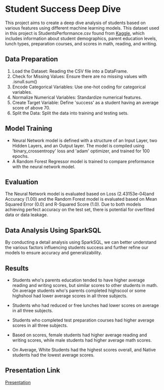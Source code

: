 # Student Success Deep Dive

This project aims to create a deep dive analysis of students based on various features using different machine learning models. This dataset used in this project is StudentsPerformance.csv found from [Kaggle](https://www.kaggle.com/datasets/spscientist/students-performance-in-exams/data), which includes information about student demographics, parent education levels, lunch types, preparation courses, and scores in math, reading, and writing. 

## Data Preparation 

1. Load the Dataset: Reading the CSV file into a DataFrame.
2. Check for Missing Values: Ensure there are no missing values with .isnull.sum()
3. Encode Categorical Variables: Use one-hot coding for categorical variables.
4. Normalize Numerical Variables: Standardize numerical features.
5. Create Target Variable: Define 'success' as a student having an average score of above 70.
6. Split the Data: Split the data into training and testing sets.

## Model Training
- Neural Network model is defined with a structure of an Input Layer, two Hidden Layers, and an Output layer. The model is compiled using 'binary_crossentropy' loss and 'adam' optimizer, and trained for 100 epochs.
- A Random Forest Regressor model is trained to compare preformance with the neural network model.

## Evaluation
The Neural Network model is evaluated based on Loss (2.43153e-04)and Accuracy (1.00) and the Random Forest model is evaluated based on Mean Squared Error (0.0) and R-Squared Score (1.0). Due to both models achieving perfect accuracy on the test set, there is potential for overfitted data or data leakage.

## Data Analysis Using SparkSQL

By conducting a detail analysis using SparkSQL, we can better understand the various factors influencing students success and further refine our models to ensure accuracy and generalizability. 

## Results
- Students who's parents education tended to have higher average reading and writing scores, but similar scores to other students in math. On average students who's parents completed highscool or some highshool had lower average scores in all three subjects.

- Students who had reduced or free lunches had lower scores on average in all three subjects.

- Students who completed test preparation courses had higher average scores in all three subjects.

- Based on scores, female students had higher average reading and writing scores, while male students had higher average math scores.

- On Average, White Students had the highest scores overall, and Native students had the lowest average scores.


## Presentation Link
[Presentation](https://www.canva.com/design/DAGNChaWtG8/9w96h0OMf5jmJjL9ChiDjw/edit?utm_content=DAGNChaWtG8&utm_campaign=designshare&utm_medium=link2&utm_source=sharebutton)
